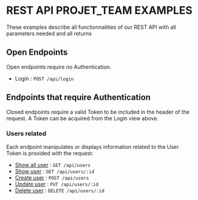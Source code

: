 # REST API PROJET_TEAM EXAMPLES

These examples describe all functionnalities of our REST API with all parameters needed and all returns

## Open Endpoints

Open endpoints require no Authentication.

- Login : `POST /api/login`

## Endpoints that require Authentication

Closed endpoints require a valid Token to be included in the header of the request. A Token can be acquired from the Login view above.

### Users related

Each endpoint manipulates or displays information related to the User. Token is provided with the request:

- [Show all user](users/get.md) : `GET /api/users`
- [Show user](users/getId.md) : `GET /api/users/:id`
- [Create user](users/post.md) : `POST /api/users`
- [Update user](users/put.md) : `PUT /api/users/:id`
- [Delete user](users/delete.md) : `DELETE /api/users/:id`
